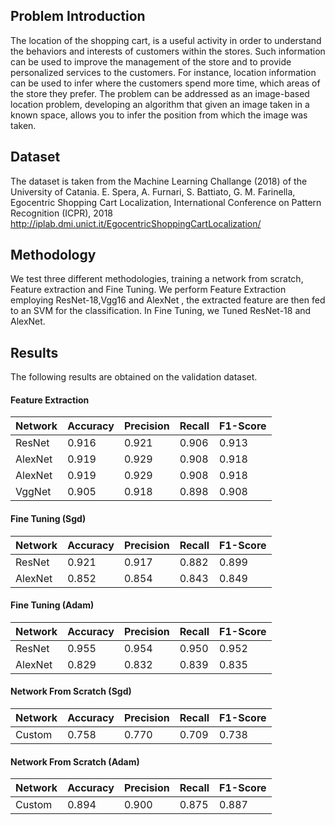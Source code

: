 ## Problem Introduction
The location of the shopping cart, is a useful activity in order to understand the behaviors and interests
of customers within the stores. Such information can be used to improve the management of the store
and to provide personalized services to the customers. For instance, location information can be used to
infer where the customers spend more time, which areas of the store they prefer. The problem can be
addressed as an image-based location problem, developing an algorithm that given an image taken in a
known space, allows you to infer the position from which the image was taken.
## Dataset
The dataset is taken from the Machine Learning Challange (2018) of the University of Catania.
E. Spera, A. Furnari, S. Battiato, G. M. Farinella, 
Egocentric Shopping Cart Localization, International Conference on Pattern Recognition (ICPR), 2018
http://iplab.dmi.unict.it/EgocentricShoppingCartLocalization/
## Methodology
We test three different methodologies, training a network from  scratch,
Feature extraction and Fine Tuning.
We perform Feature Extraction employing ResNet-18,Vgg16 and AlexNet , 
the extracted feature are then fed to an SVM for the classification.
In Fine Tuning, we Tuned ResNet-18 and AlexNet.

##  Results
The following results are obtained on the validation dataset.
#### Feature Extraction

Network | Accuracy | Precision | Recall | F1-Score | 
--------|----------|-----------|--------|----------|
ResNet  | 0.916    | 0.921     | 0.906  | 0.913    |
AlexNet  | 0.919    | 0.929     | 0.908  | 0.918    |
AlexNet  | 0.919    | 0.929     | 0.908  | 0.918    |
VggNet  | 0.905    | 0.918     | 0.898  | 0.908    |


#### Fine Tuning (Sgd)
Network | Accuracy | Precision | Recall | F1-Score | 
--------|----------|-----------|--------|----------|
ResNet  | 0.921    | 0.917     | 0.882  | 0.899    |
AlexNet  | 0.852    | 0.854     | 0.843  | 0.849    |
#### Fine Tuning (Adam)
Network | Accuracy | Precision | Recall | F1-Score | 
--------|----------|-----------|--------|----------|
ResNet  | 0.955    | 0.954     | 0.950  | 0.952    |
AlexNet  | 0.829    | 0.832     | 0.839  | 0.835    |



#### Network From Scratch (Sgd)
Network | Accuracy | Precision | Recall | F1-Score | 
--------|----------|-----------|--------|----------|
Custom  | 0.758    | 0.770     | 0.709  | 0.738    |

#### Network From Scratch (Adam)
Network | Accuracy | Precision | Recall | F1-Score | 
--------|----------|-----------|--------|----------|
Custom  | 0.894    | 0.900     | 0.875  | 0.887    |







